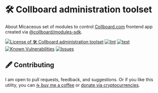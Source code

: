 # 🛠️ Collboard administration toolset

About
Micaceous set of modules to control [Collboard.com](https://collboard.com/) frontend app created via [@collboard/modules-sdk](https://www.npmjs.com/package/@collboard/modules-sdk).

<!--Badges-->

[![License of 🛠️ Collboard administration toolset](https://img.shields.io/github/license/collboard/collboard-admin.svg?style=flat)](https://github.com/collboard/collboard-admin/blob/main/LICENSE)
[![lint](https://github.com/collboard/collboard-admin/actions/workflows/lint.yml/badge.svg)](https://github.com/collboard/collboard-admin/actions/workflows/lint.yml)
[![test](https://github.com/collboard/collboard-admin/actions/workflows/test.yml/badge.svg)](https://github.com/collboard/collboard-admin/actions/workflows/test.yml)
[![Known Vulnerabilities](https://snyk.io/test/github/collboard/collboard-admin/badge.svg)](https://snyk.io/test/github/collboard/collboard-admin)
[![Issues](https://img.shields.io/github/issues/collboard/collboard-admin.svg?style=flat)](https://github.com/collboard/collboard-admin/issues)

<!--/Badges-->



<!--Contributing-->

## 🖋️ Contributing

I am open to pull requests, feedback, and suggestions. Or if you like this utility, you can [☕ buy me a coffee](https://www.buymeacoffee.com/hejny) or [donate via cryptocurrencies](https://github.com/hejny/hejny/blob/main/documents/crypto.md).

<!--/Contributing-->